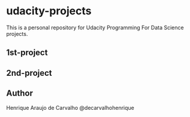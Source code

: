 # udacity-projects

This is a personal repository for Udacity Programming For Data Science projects.

## 1st-project


## 2nd-project


## Author

Henrique Araujo de Carvalho
@decarvalhohenrique

